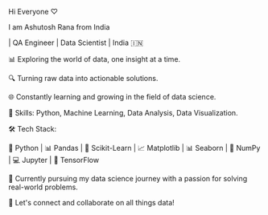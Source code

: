 
Hi Everyone ♡

I am Ashutosh Rana from India

| QA Engineer | Data Scientist | India 🇮🇳

📊 Exploring the world of data, one insight at a time.

🔍 Turning raw data into actionable solutions.

🌐 Constantly learning and growing in the field of data science.


🔬 Skills: Python, Machine Learning, Data Analysis, Data Visualization.

🛠️ Tech Stack:


🐍 Python | 📊 Pandas | 🧠 Scikit-Learn | 📈 Matplotlib | 📊 Seaborn | 🧮 NumPy | 💻 Jupyter | 🤖 TensorFlow



💼 Currently pursuing my data science journey with a passion for solving real-world problems.


🌱 Let's connect and collaborate on all things data!



<!--
**GitHutAshutosh/GitHutAshutosh** is a ✨ _special_ ✨ repository because its `README.md` (this file) appears on your GitHub profile.

Here are some ideas to get you started:

Hi Everyone
I am Ashutosh Rana from India
| Data Scientist | India 🇮🇳

📊 Exploring the world of data, one insight at a time.
🔍 Turning raw data into actionable solutions.
🌐 Constantly learning and growing in the field of data science.

🔬 Skills: Python, Machine Learning, Data Analysis, Data Visualization.
💼 Currently pursuing my data science journey with a passion for solving real-world problems.

🌱 Let's connect and collaborate on all things data!
-->
